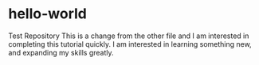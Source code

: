 # hello-world
Test Repository
This is a change from the other file and I am interested in completing this tutorial quickly.  I am interested in learning something new, and expanding my skills greatly.

